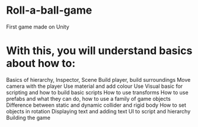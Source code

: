 # Roll-a-ball-game
First game made on Unity

# With this, you will understand basics about how to:

Basics of hierarchy, Inspector, Scene
Build player, build surroundings
Move camera with the player 
Use material and add colour 
Use Visual basic for scripting and how to build basic scripts 
How to use transforms
How to use prefabs and what they can do, how to use a family of game objects 
Difference between static and dynamic collider and rigid body 
How to set objects in rotation
Displaying text and adding text UI to script and hierarchy
Building the game 
